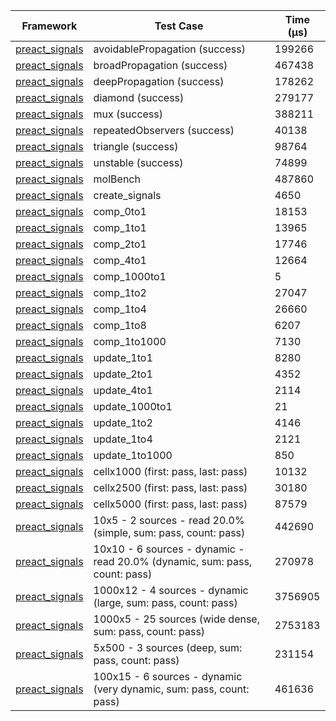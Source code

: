 | Framework | Test Case | Time (μs) |
| --- | --- | --- |
| [preact_signals](https://pub.dev/packages/preact_signals) | avoidablePropagation (success) | 199266 |
| [preact_signals](https://pub.dev/packages/preact_signals) | broadPropagation (success) | 467438 |
| [preact_signals](https://pub.dev/packages/preact_signals) | deepPropagation (success) | 178262 |
| [preact_signals](https://pub.dev/packages/preact_signals) | diamond (success) | 279177 |
| [preact_signals](https://pub.dev/packages/preact_signals) | mux (success) | 388211 |
| [preact_signals](https://pub.dev/packages/preact_signals) | repeatedObservers (success) | 40138 |
| [preact_signals](https://pub.dev/packages/preact_signals) | triangle (success) | 98764 |
| [preact_signals](https://pub.dev/packages/preact_signals) | unstable (success) | 74899 |
| [preact_signals](https://pub.dev/packages/preact_signals) | molBench | 487860 |
| [preact_signals](https://pub.dev/packages/preact_signals) | create_signals | 4650 |
| [preact_signals](https://pub.dev/packages/preact_signals) | comp_0to1 | 18153 |
| [preact_signals](https://pub.dev/packages/preact_signals) | comp_1to1 | 13965 |
| [preact_signals](https://pub.dev/packages/preact_signals) | comp_2to1 | 17746 |
| [preact_signals](https://pub.dev/packages/preact_signals) | comp_4to1 | 12664 |
| [preact_signals](https://pub.dev/packages/preact_signals) | comp_1000to1 | 5 |
| [preact_signals](https://pub.dev/packages/preact_signals) | comp_1to2 | 27047 |
| [preact_signals](https://pub.dev/packages/preact_signals) | comp_1to4 | 26660 |
| [preact_signals](https://pub.dev/packages/preact_signals) | comp_1to8 | 6207 |
| [preact_signals](https://pub.dev/packages/preact_signals) | comp_1to1000 | 7130 |
| [preact_signals](https://pub.dev/packages/preact_signals) | update_1to1 | 8280 |
| [preact_signals](https://pub.dev/packages/preact_signals) | update_2to1 | 4352 |
| [preact_signals](https://pub.dev/packages/preact_signals) | update_4to1 | 2114 |
| [preact_signals](https://pub.dev/packages/preact_signals) | update_1000to1 | 21 |
| [preact_signals](https://pub.dev/packages/preact_signals) | update_1to2 | 4146 |
| [preact_signals](https://pub.dev/packages/preact_signals) | update_1to4 | 2121 |
| [preact_signals](https://pub.dev/packages/preact_signals) | update_1to1000 | 850 |
| [preact_signals](https://pub.dev/packages/preact_signals) | cellx1000 (first: pass, last: pass) | 10132 |
| [preact_signals](https://pub.dev/packages/preact_signals) | cellx2500 (first: pass, last: pass) | 30180 |
| [preact_signals](https://pub.dev/packages/preact_signals) | cellx5000 (first: pass, last: pass) | 87579 |
| [preact_signals](https://pub.dev/packages/preact_signals) | 10x5 - 2 sources - read 20.0% (simple, sum: pass, count: pass) | 442690 |
| [preact_signals](https://pub.dev/packages/preact_signals) | 10x10 - 6 sources - dynamic - read 20.0% (dynamic, sum: pass, count: pass) | 270978 |
| [preact_signals](https://pub.dev/packages/preact_signals) | 1000x12 - 4 sources - dynamic (large, sum: pass, count: pass) | 3756905 |
| [preact_signals](https://pub.dev/packages/preact_signals) | 1000x5 - 25 sources (wide dense, sum: pass, count: pass) | 2753183 |
| [preact_signals](https://pub.dev/packages/preact_signals) | 5x500 - 3 sources (deep, sum: pass, count: pass) | 231154 |
| [preact_signals](https://pub.dev/packages/preact_signals) | 100x15 - 6 sources - dynamic (very dynamic, sum: pass, count: pass) | 461636 |
